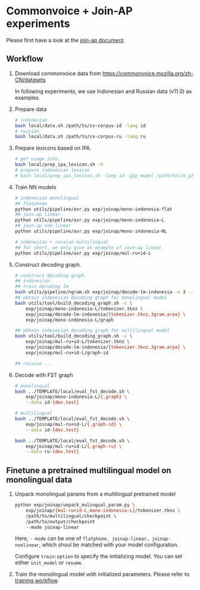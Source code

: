 # Commonvoice + Join-AP experiments

Please first have a look at the [join-ap document](../../../../docs/joinap_tutorial_ch.md).

## Workflow

1. Download commonvoice data from https://commonvoice.mozilla.org/zh-CN/datasets

    In following experiments, we use Indonesian and Russian data (v11.0) as examples.

2. Prepare data

    ```bash
    # indonesian
    bash local/data.sh /path/to/cv-corpus-id -lang id
    # russian
    bash local/data.sh /path/to/cv-corpus-ru -lang ru
    ```

3. Prepare lexicons based on IPA.

    ```bash
    # get usage info.
    bash local/prep_ipa_lexicon.sh -h
    # prepare indonesian lexicon
    # bash local/prep_ipa_lexicon.sh -lang id -g2p_model /path/to/id_g2p.fst
    ```

4. Train NN models

    ```bash
    # indonesian monolingual
    ## flatphone
    python utils/pipeline/asr.py exp/joinap/mono-indonesia-flat
    ## join-ap linear
    python utils/pipeline/asr.py exp/joinap/mono-indonesia-L
    ## join-ap non-linear
    python utils/pipeline/asr.py exp/joinap/mono-indonesia-NL

    # indonesian + russian multilingual
    ## for short, we only give an example of join-ap linear.
    python utils/pipeline/asr.py exp/joinap/mul-ru+id-L
    ```

5. Construct decoding graph.

    ```bash
    # construct decoding graph
    ## indonesian
    ## train decoding lm
    bash utils/pipeline/ngram.sh exp/joinap/decode-lm-indonesia -o 3 --arpa
    ## obtain indonesian decoding graph for monolingual model
    bash utils/tool/build_decoding_graph.sh -c \
        exp/joinap/mono-indonesia-L/tokenizer.tknz \
        exp/joinap/decode-lm-indonesia/{tokenizer.tknz,3gram.arpa} \
        exp/joinap/mono-indonesia-L/graph

    ## obtain indonesian decoding graph for multilingual model
    bash utils/tool/build_decoding_graph.sh -c \
        exp/joinap/mul-ru+id-L/tokenizer.tknz \
        exp/joinap/decode-lm-indonesia/{tokenizer.tknz,3gram.arpa} \
        exp/joinap/mul-ru+id-L/graph-id

    ## russian ...
    ```

6. Decode with FST graph

    ```bash
    # monolingual
    bash ../TEMPLATE/local/eval_fst_decode.sh \
        exp/joinap/mono-indonesia-L/{,graph} \
        --data id-{dev,test}

    # multilingual
    bash ../TEMPLATE/local/eval_fst_decode.sh \
        exp/joinap/mul-ru+id-L/{,graph-id} \
        --data id-{dev,test}

    bash ../TEMPLATE/local/eval_fst_decode.sh \
        exp/joinap/mul-ru+id-L/{,graph-ru} \
        --data ru-{dev,test}
    ```

## Finetune a pretrained multilingual model on monolingual data

1. Unpack monolingual params from a multilingual pretrained model

    ```bash
    python exp/joinap/unpack_mulingual_param.py \
        exp/joinap/{mul-ru+id-L,mono-indonesia-L}/tokenizer.tknz \
        /path/to/multilingual/checkpoint \
        /path/to/output/checkpoint
        --mode joinap-linear
    ```

    Here, `--mode` can be one of `flatphone, joinap-linear, joinap-nonlinear`, which shoul be matched with your model configuration.

    Configure `train:option` to specify the initializing model. You can set either `init_model` or `resume`.

2. Train the monolingual model with initialized parameters. Please refer to [training workflow](#workflow).


